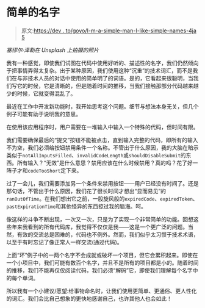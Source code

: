 # 简单的名字

> 原文:[https://dev . to/goyo/I-m-a-simple-man-I-like-simple-names-4ja 5](https://dev.to/goyo/i-m-a-simple-man-i-like-simple-names-4ja5)

*塞缪尔·泽勒在 Unsplash 上拍摄的照片*

我有一种感觉，即使我们试图在代码中使用好听的、描述性的名字，我们仍然倾向于把事情弄得太复杂。出于某种原因，我们使用这种“沉重”的技术词汇，而不是我们在与非技术人员的对话中使用的简单明了的词语。是的，它看起来很聪明，当我们写它的时候，它是清晰的，但是随着时间的推移，当我们接触那部分代码越来越少的时候，它就变得混乱了。

最近在工作中开发新功能时，我开始思考这个问题。细节与想法本身无关，但几个例子可能有助于说明我的意思。

在使用该应用程序时，用户需要在一堆输入中输入一个特殊的代码，但时间有限。

我们需要确保最后的“提交”按钮不能被点击，直到输入完整的代码，即所有的输入不为空，我们必须给按钮禁用条件一个名称。不管出于什么原因，我的大脑在暗示类似于`notAllInputsFilled`、`invalidCodeLength`或`shouldDisableSubmit`的东西。所有输入？“无效”是什么意思？禁用应该在什么时候禁用？真的吗？花了好一阵子才和`codeTooShort`定下来。

过了一会儿，我们需要添加另一个条件来禁用按钮——用户已经没有时间了。还是那句话，不管出于什么原因，我们花了很长时间才想出“显而易见”的`ranOutOfTime`。在我们想出它之前，一股旋风般的`expiredCode`、`expiredToken`、`pastExpirationTime`和其他怪异的东西掠过我的脑海。呵。

像这样的斗争不断出现，一次又一次，只是为了实现一个非常简单的功能。回想这些年来我看到的所有代码库，我觉得不仅仅是我——这是一个更广泛的问题。当然，有效的交流总是困难的，代码也不例外。然而，我们似乎太习惯于技术术语，以至于有时忘记了像正常人一样交流(通过代码)。

上面“坏”例子中的一两个名字不会成就或破坏一个项目，但它会累积起来。即使在一个小项目中，我们可能有数百个名字，并且不是所有的项目都是小的。随着时间的推移，我们不能再仅仅阅读代码，我们必须“解码”它，即使我们理解每个名字中的每个单词。

所以我有一个小建议/愿望:给事物命名时，让我们使用更简单、更通俗、更人性化的词汇。我们会比自己想象的更快地感谢自己，也许其他人也会如此！